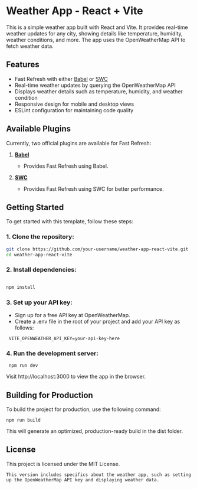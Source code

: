 # Weather App - React + Vite

This is a simple weather app built with React and Vite. It provides real-time weather updates for any city, showing details like temperature, humidity, weather conditions, and more. The app uses the OpenWeatherMap API to fetch weather data.

## Features
- Fast Refresh with either [Babel](https://babeljs.io/) or [SWC](https://swc.rs/)
- Real-time weather updates by querying the OpenWeatherMap API
- Displays weather details such as temperature, humidity, and weather condition
- Responsive design for mobile and desktop views
- ESLint configuration for maintaining code quality

## Available Plugins

Currently, two official plugins are available for Fast Refresh:

1. **[Babel](https://babeljs.io/)**
   - Provides Fast Refresh using Babel.

2. **[SWC](https://swc.rs/)**
   - Provides Fast Refresh using SWC for better performance.

## Getting Started

To get started with this template, follow these steps:

### 1. Clone the repository:
```bash
git clone https://github.com/your-username/weather-app-react-vite.git
cd weather-app-react-vite
```
### 2. Install dependencies:
```bash

npm install
```
###  3. Set up your API key:
- Sign up for a free API key at OpenWeatherMap.
- Create a .env file in the root of your project and add your 
API key as follows:


```
 VITE_OPENWEATHER_API_KEY=your-api-key-here
 ```
###  4. Run the development server:

```
 npm run dev
 ```
Visit http://localhost:3000 to view the app in the browser.


## Building for Production
To build the project for production, use the following command:

```
npm run build
```
This will generate an optimized, production-ready build in the dist folder.

## License
This project is licensed under the MIT License.
```
This version includes specifics about the weather app, such as setting up the OpenWeatherMap API key and displaying weather data.
```